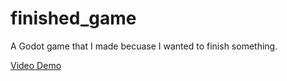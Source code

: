 # finished_game
A Godot game that I made becuase I wanted to finish something.

[Video Demo](https://youtu.be/t75wmw3E_HE?si=-wRsKXJzjxmu5SjM)
